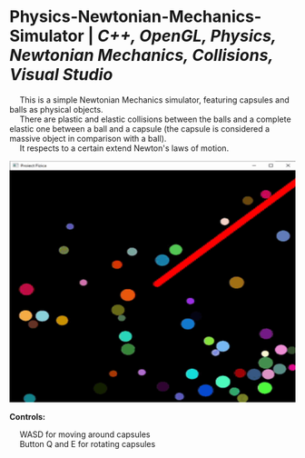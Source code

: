 # Physics-Newtonian-Mechanics-Simulator | _C++, OpenGL, Physics, Newtonian Mechanics, Collisions, Visual Studio_

&emsp; This is a simple Newtonian Mechanics simulator, featuring capsules and balls as physical objects. <br/>
&emsp; There are plastic and elastic collisions between the balls and a complete elastic one between a ball and a capsule (the capsule is considered a massive object in comparison with a ball). <br/>
&emsp; It respects to a certain extend Newton's laws of motion. <br/>

<p align = "center">
  <img width="505" height="425" src="https://github.com/Razvan48/Physics-Newtonian-Mechanics-Simulator/blob/main/Demo/Physics Newtonian Mechanics Simulator Demo.gif">
</p>

**Controls:** <br/>

&emsp; WASD for moving around capsules <br/>
&emsp; Button Q and E for rotating capsules <br/>


